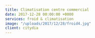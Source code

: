 ```yaml
---
title: Climatisation centre commercial
date: 2017-12-28 00:00:00 +0000
services: froid & climatisation
image: "/uploads/2017/12/28/froid4.jpg"
client: citydia
---
```

